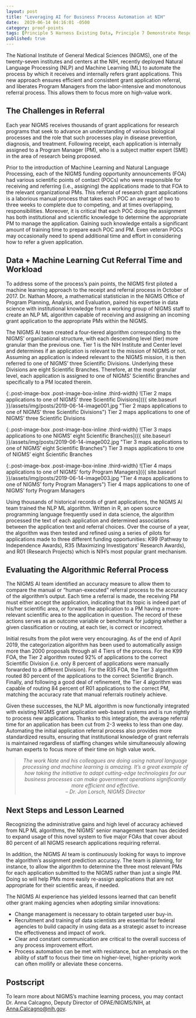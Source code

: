 ```yaml
---
layout: post
title: "Leveraging AI for Business Process Automation at NIH"
date:  2019-06-14 04:16:01 -0500
category: proof-points
tags: [Principle 5 Harness Existing Data, Principle 7 Demonstrate Responsiveness, Practice 2 Assess and Balance the Needs of Stakeholders, Practice 18 Manage with a Long View, Practice 20 Leverage Data Standards, Practice 28 Align Quality with Intended Use, Practice 30 Communicate Planned and Potential Uses of Data, Practice 39 Support Federal Stakeholders, Process Redesign]
published: true
---
```



The National Institute of General Medical Sciences (NIGMS), one of the twenty-seven institutes and centers at the NIH, recently deployed Natural Language Processing (NLP) and Machine Learning (ML) to automate the process by which it receives and internally refers grant applications. This new approach ensures efficient and consistent grant application referral, and liberates Program Managers from the labor-intensive and monotonous referral process. This allows them to focus more on high-value work.

## The Challenges in Referral

Each year NIGMS receives thousands of grant applications for research programs that seek to advance an understanding of various biological processes and the role that such processes play in disease prevention, diagnosis, and treatment. Following receipt, each application is internally assigned to a Program Manager (PM), who is a subject matter expert (SME) in the area of research being proposed.

Prior to the introduction of Machine Learning and Natural Language Processing, each of the NIGMS funding opportunity announcements (FOA) had various scientific points of contact (POCs) who were responsible for receiving and referring (i.e., assigning) the applications made to that FOA to the relevant organizational PMs. This referral of research grant applications is a laborious manual process that takes each POC an average of two to three weeks to complete due to competing, and at times overlapping, responsibilities. Moreover, it is critical that each POC doing the assignment has both institutional and scientific knowledge to determine the appropriate PM to manage the application. Gaining such knowledge entails a significant amount of training time to prepare each POC and PM. Even veteran POCs may occasionally need to spend additional time and effort in considering how to refer a given application.

## Data + Machine Learning Cut Referral Time and Workload

To address some of the process’s pain points, the NIGMS first piloted a machine learning approach to the receipt and referral process in October of 2017. Dr. Nathan Moore, a mathematical statistician in the NIGMS Office of Program Planning, Analysis, and Evaluation, paired his expertise in data science with institutional knowledge from a working group of NIGMS staff to create an NLP ML algorithm capable of receiving and assigning an incoming grant application to the appropriate PMs within the NIGMS.

The NIGMS AI team created a four-tiered algorithm corresponding to the NIGMS’ organizational structure, with each descending level (tier) more granular than the previous one. Tier 1 is the NIH Institute and Center level and determines if an application is relevant to the mission of NIGMS or not. Assuming an application is indeed relevant to the NIGMS mission, it is then referred to one of NIGMS’ three Scientific Divisions. Underlying these Divisions are eight Scientific Branches. Therefore, at the most granular level, each application is assigned to one of NIGMS’ Scientific Branches and specifically to a PM located therein.

{:.post-image-box .post-image-box-inline .third-width}
![Tier 2 maps applications to one of NIGMS’ three Scientific Divisions]({{ site.baseurl }}/assets/img/posts/2019-06-14-image001.jpg "Tier 2 maps applications to one of NIGMS’ three Scientific Divisions") Tier 2 maps applications to one of NIGMS’ three Scientific Divisions

{:.post-image-box .post-image-box-inline .third-width}
![Tier 3 maps applications to one NIGMS’ eight Scientific Branches]({{ site.baseurl }}/assets/img/posts/2019-06-14-image002.jpg "Tier 3 maps applications to one of NIGMS’ eight Scientific Branches") Tier 3 maps applications to one of NIGMS’ eight Scientific Branches

{:.post-image-box .post-image-box-inline .third-width}
![Tier 4 maps applications to one of NIGMS’ forty Program Managers]({{ site.baseurl }}/assets/img/posts/2019-06-14-image003.jpg "Tier 4 maps applications to one of NIGMS’ forty Program Managers") Tier 4 maps applications to one of NIGMS’ forty Program Managers

Using thousands of historical records of grant applications, the NIGMS AI team trained the NLP ML algorithm. Written in R, an open source programming language frequently used in data science, the algorithm processed the text of each application and determined associations between the application text and referral choices. Over the course of a year, the algorithm was then tested and refined using a series of pilots for applications made to three different funding opportunities: K99 (Pathway to Independence Awards), R35 (Maximizing Investigators' Research Awards), and R01 (Research Projects) which is NIH’s most popular grant mechanism.

## Evaluating the Algorithmic Referral Process

The NIGMS AI team identified an accuracy measure to allow them to compare the manual or “human-executed” referral process to the accuracy of the algorithm’s output. Each time a referral is made, the receiving PM must either accept the application, indicating that its topic is indeed part of his/her scientific area, or forward the application to a PM having a more-relevant scientific area to the application in question. The record of these actions serves as an outcome variable or benchmark for judging whether a given classification or routing, at each tier, is correct or incorrect.

Initial results from the pilot were very encouraging. As of the end of April 2019, the categorization algorithm has been used to automatically assign more than 2000 proposals through all 4 Tiers of the process. For the K99 FOA, the Tier 2 algorithm routed 92% of applications to the correct Scientific Division (i.e. only 8 percent of applications were manually forwarded to a different Division). For the R35 FOA, the Tier 3 algorithm routed 80 percent of the applications to the correct Scientific Branch. Finally, and following a good deal of refinement, the Tier 4 algorithm was capable of routing 84 percent of R01 applications to the correct PM, matching the accuracy rate that manual referrals routinely achieve.

Given these successes, the NLP ML algorithm is now functionally integrated with existing NIGMS grant application web-based systems and is run nightly to process new applications. Thanks to this integration, the average referral time for an application has been cut from 2-3 weeks to less than one day. Automating the initial application referral process also provides more standardized results, ensuring that institutional knowledge of grant referrals is maintained regardless of staffing changes while simultaneously allowing human experts to focus more of their time on high value work.
 
<blockquote style="text-align:center; font-style:italic">
The work Nate and his colleagues are doing using natural language processing and machine learning is amazing. It’s a great example of how taking the initiative to adapt cutting-edge technologies for our business processes can make government operations significantly more efficient and effective.
<br>
– Dr. Jon Lorsch, NIGMS Director
</blockquote>

## Next Steps and Lesson Learned

Recognizing the administrative gains and high level of accuracy achieved from NLP ML algorithms, the NIGMS’ senior management team has decided to expand usage of this novel system to five major FOAs that cover about 80 percent of all NIGMS research applications requiring referral.

In addition, the NIGMS AI team is continuously looking for ways to improve the algorithm’s assignment prediction accuracy. The team is planning, for instance, to allow the algorithm to determine the three most relevant PMs for each application submitted to the NIGMS rather than just a single PM. Doing so will help PMs more easily re-assign applications that are not appropriate for their scientific areas, if needed.

The NIGMS AI experience has yielded lessons learned that can benefit other grant making agencies when adopting similar innovations:

* Change management is necessary to obtain targeted user buy-in.
* Recruitment and training of data scientists are essential for federal agencies to build capacity in using data as a strategic asset to increase the effectiveness and impact of work.
* Clear and constant communication are critical to the overall success of any process improvement effort.
* Process automation can be met with resistance, but an emphasis on the ability of staff to focus their time on higher-level, higher-priority work can often mollify or alleviate these concerns.


## Postscript

To learn more about NIGMS’s machine learning process, you may contact Dr. Anna Calcagno, Deputy Director of OPAE/NIGMS/NIH, at [Anna.Calcagno@nih.gov](mailto:Anna.Calcagno@nih.gov).



